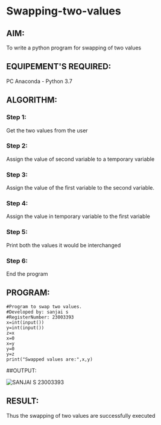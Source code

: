 # Swapping-two-values
## AIM:
To write a python program for swapping of two values
## EQUIPEMENT'S REQUIRED: 
PC
Anaconda - Python 3.7
## ALGORITHM: 
### Step 1:
Get the two values from the user
### Step 2: 
Assign the value of second variable to a temporary variable 
### Step 3: 
Assign the value of the first variable to the second variable.
### Step 4:  
Assign the value in temporary variable to the first variable
### Step 5: 
Print both the values it would be interchanged
### Step 6: 
End the program
## PROGRAM:
```
#Program to swap two values.
#Developed by: sanjai s
#RegisterNumber: 23003393
x=int(input())
y=int(input())
z=x
x=0
x=y
y=0
y=z
print("Swapped values are:",x,y)
```
##OUTPUT:

![SANJAI S 23003393](https://github.com/Sanjaikee/Swapping-two-values/assets/150231888/b0087114-2f03-447e-8a4e-b59f090da6cc)


## RESULT:
Thus the swapping of two values are successfully executed



